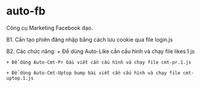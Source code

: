 # auto-fb
Công cụ Marketing Facebook dạo.


B1. Cần tạo phiên đăng nhập bằng cách lưu cookie qua file login.js

B2. Các chức năng:
    + Để dùng Auto-Like cần cấu hình và chạy file likes.1.js

    + Để dùng Auto-Cmt-Pr bài viết cần cấu hình và chạy file cmt-pr.1.js

    + Để dùng Auto-Cmt-Uptop bump bài viết cần cấu hình và chạy file cmt-uptop.1.js
